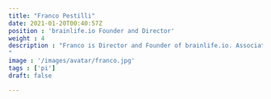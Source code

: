 ```yaml
---
title: "Franco Pestilli"
date: 2021-01-20T00:40:57Z
position : 'brainlife.io Founder and Director'
weight : 4
description : "Franco is Director and Founder of brainlife.io. Associate Professor of Psychology at the University of Texas, Austin, Franco holds a Ph.D. from New York University and a B.A. from the University of Rome La Sapienza. Before that, he was Postdoctoral Researcher at Columbia University, Research Associate at Stanford University and faculty at Indiana University. Franco's research spans across psychology, computer science and neuroscience. He is a Fellow of the Association for Psychological Science and Psychonomics Society and has received a Microsoft Investigator Fellowship and Janet Taylor Spence Award.
"
image : '/images/avatar/franco.jpg'
tags : ['pi']
draft: false

---
```

